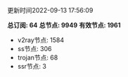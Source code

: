 更新时间2022-09-13 17:56:09

**总订阅: 64**
**总节点: 9949**
**有效节点: 1961**
- v2ray节点: 1584
- ss节点: 306
- trojan节点: 68
- ssr节点: 3
